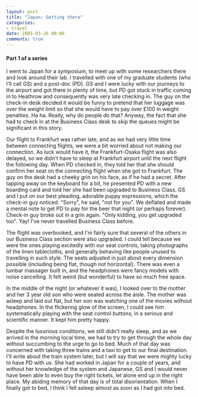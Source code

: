 ```yaml
---
layout: post
title: "Japan: Getting there"
categories:
- travel
date: 2005-03-26 00:00
comments: true
---
```


<h4>Part 1 of a series</h4>

<p>I went to Japan for a symposium, to meet up with some researchers there and look around their lab. I travelled with one of my graduate students (who I'll call GS) and a post-doc (PD). GS and I were lucky with our journeys to the airport and got there in plenty of time, but PD got stuck in traffic coming in to Heathrow and consequently was very late checking in. The guy on the check-in desk decided it would be funny to pretend that her luggage was over the weight limit so that she would have to pay over &pound;100 in weight penalties. Ha ha. Really, why do people do that? Anyway, the fact that she had to check in at the Business Class desk to skip the queues might be significant in this story.</p>


<p>Our flight to Frankfurt was rather late, and as we had very little time between connecting flights, we were a bit worried about not making our connection. As luck would have it, the Frankfurt-Osaka flight was also delayed, so we didn't have to sleep at Frankfurt airport until the next flight the following day. When PD checked in, they told her that she should confirm her seat on the connecting flight when she got to Frankfurt. The guy on the desk had a cheeky grin on his face, as if he had a secret. After tapping away on the keyboard for a bit, he presented PD with a new boarding card and told her she had been upgraded to Business Class. GS and I put on our best pleading, adorable puppy expressions, which the check-in guy noticed. "Sorry", he said, "not for you". We deflated and made a mental note to get PD to pay for the beer that night (or perhaps forever). Check-in guy broke out in a grin again. "Only kidding, you get upgraded too". Yay! I've never travelled Business Class before.</p>

<p>The flight was overbooked, and I'm fairly sure that several of the others in our Business Class section were also upgraded. I could tell because we were the ones playing excitedly with our seat controls, taking photographs of the linen tablecloths, and generally behaving like people unused to travelling in such style. The seats adjusted in just about every dimension possible (including being flat, though not horizontal). There was even a lumbar massager built in, and the headphones were fancy models with noise cancelling. It felt weird (but wonderful) to have so much free space.</p>

<p>In the middle of the night (or whatever it was), I looked over to the mother and her 3 year old son who were seated across the aisle. The mother was asleep and laid out flat, but her son was watching one of the movies without headphones. In the flickering glow of the screen, I could see him systematically playing with the seat control buttons, in a serious and scientific manner. It kept him pretty happy.</p>

<p>Despite the luxurious conditions, we still didn't really sleep, and as we arrived in the morning local time, we had to try to get through the whole day without succumbing to the urge to go to bed. Much of that day was concerned with taking three trains and a taxi to get to our final destination. I'll write about the train system later, but I will say that we were mighty lucky to have PD with us. She had worked in Japan for a couple of years, and without her knowledge of the system and Japanese, GS and I would never have been able to even buy the right tickets, let alone end up in the right place. My abiding memory of that day is of total disorientation. When I finally got to bed, I think I fell asleep almost as soon as I had got into bed.</p>

